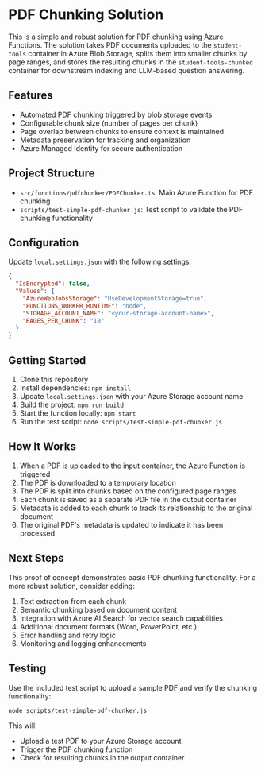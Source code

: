 # PDF Chunking Solution

This is a simple and robust solution for PDF chunking using Azure Functions. The solution takes PDF documents uploaded to the `student-tools` container in Azure Blob Storage, splits them into smaller chunks by page ranges, and stores the resulting chunks in the `student-tools-chunked` container for downstream indexing and LLM-based question answering.

## Features

- Automated PDF chunking triggered by blob storage events
- Configurable chunk size (number of pages per chunk)
- Page overlap between chunks to ensure context is maintained
- Metadata preservation for tracking and organization
- Azure Managed Identity for secure authentication

## Project Structure

- `src/functions/pdfchunker/PDFChunker.ts`: Main Azure Function for PDF chunking
- `scripts/test-simple-pdf-chunker.js`: Test script to validate the PDF chunking functionality

## Configuration

Update `local.settings.json` with the following settings:

```json
{
  "IsEncrypted": false,
  "Values": {
    "AzureWebJobsStorage": "UseDevelopmentStorage=true",
    "FUNCTIONS_WORKER_RUNTIME": "node",
    "STORAGE_ACCOUNT_NAME": "<your-storage-account-name>",
    "PAGES_PER_CHUNK": "10"
  }
}
```

## Getting Started

1. Clone this repository
2. Install dependencies: `npm install`
3. Update `local.settings.json` with your Azure Storage account name
4. Build the project: `npm run build`
5. Start the function locally: `npm start`
6. Run the test script: `node scripts/test-simple-pdf-chunker.js`

## How It Works

1. When a PDF is uploaded to the input container, the Azure Function is triggered
2. The PDF is downloaded to a temporary location
3. The PDF is split into chunks based on the configured page ranges
4. Each chunk is saved as a separate PDF file in the output container
5. Metadata is added to each chunk to track its relationship to the original document
6. The original PDF's metadata is updated to indicate it has been processed

## Next Steps

This proof of concept demonstrates basic PDF chunking functionality. For a more robust solution, consider adding:

1. Text extraction from each chunk
2. Semantic chunking based on document content
3. Integration with Azure AI Search for vector search capabilities
4. Additional document formats (Word, PowerPoint, etc.)
5. Error handling and retry logic
6. Monitoring and logging enhancements

## Testing

Use the included test script to upload a sample PDF and verify the chunking functionality:

```bash
node scripts/test-simple-pdf-chunker.js
```

This will:
- Upload a test PDF to your Azure Storage account
- Trigger the PDF chunking function
- Check for resulting chunks in the output container
